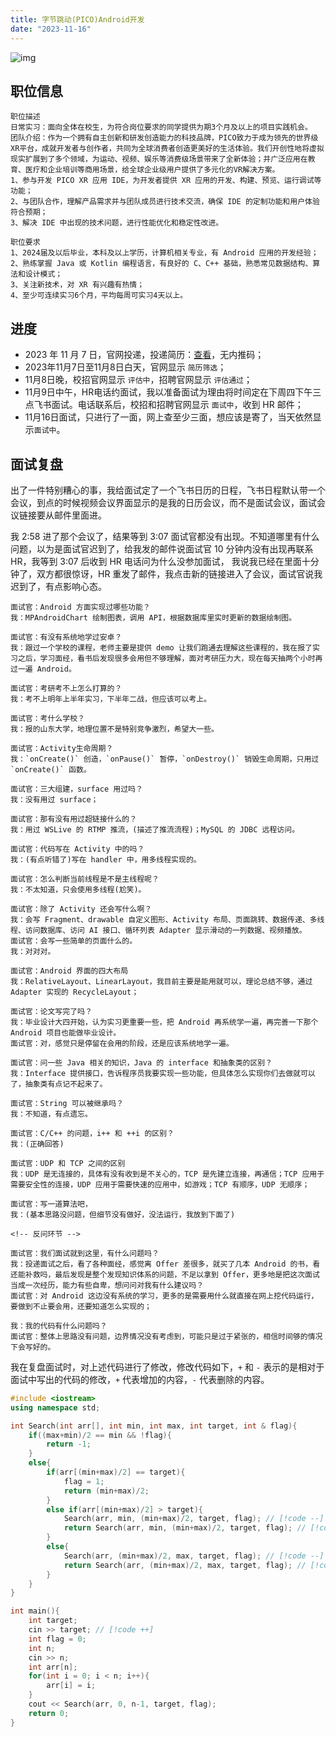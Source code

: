 ```yaml
---
title: 字节跳动(PICO)Android开发
date: "2023-11-16"
---
```


![img](https://mysite-bucket.oss-cn-wulanchabu.aliyuncs.com/tech_blog_img/PICO%E9%9D%A2%E8%AF%95%E6%A8%A1%E7%89%88%E4%B8%93%E7%94%A8%E5%9B%BE%2811-09-13-38-53%29.png?x-oss-process=style/small_size_rule)


## 职位信息

```
职位描述
日常实习：面向全体在校生，为符合岗位要求的同学提供为期3个月及以上的项目实践机会。
团队介绍：作为一个拥有自主创新和研发创造能力的科技品牌，PICO致力于成为领先的世界级XR平台，成就开发者与创作者，共同为全球消费者创造更美好的生活体验。我们开创性地将虚拟现实扩展到了多个领域，为运动、视频、娱乐等消费级场景带来了全新体验；并广泛应用在教育、医疗和企业培训等商用场景，给全球企业级用户提供了多元化的VR解决方案。
1、参与开发 PICO XR 应用 IDE，为开发者提供 XR 应用的开发、构建、预览、运行调试等功能；
2、与团队合作，理解产品需求并与团队成员进行技术交流，确保 IDE 的定制功能和用户体验符合预期；
3、解决 IDE 中出现的技术问题，进行性能优化和稳定性改进。

职位要求
1、2024届及以后毕业，本科及以上学历，计算机相关专业，有 Android 应用的开发经验；
2、熟练掌握 Java 或 Kotlin 编程语言，有良好的 C、C++ 基础，熟悉常见数据结构、算法和设计模式；
3、关注新技术，对 XR 有兴趣有热情；
4、至少可连续实习6个月，平均每周可实习4天以上。
```

## 进度

- 2023 年 11 月 7 日，官网投递，投递简历：[查看](https://mysite-bucket.oss-cn-wulanchabu.aliyuncs.com/profile/%E5%AE%9E%E4%B9%A0%E7%AE%80%E5%8E%86-%E5%BC%A0%E6%99%AF%E8%B5%AB-%E4%B8%AD%E5%9B%BD%E7%9F%B3%E6%B2%B9%E5%A4%A7%E5%AD%A6%EF%BC%88%E5%8D%8E%E4%B8%9C%EF%BC%89-%E5%AD%97%E8%8A%82%E8%B7%B3%E5%8A%A8PICO.pdf)，无内推码；
- 2023年11月7日至11月8日白天，官网显示 `简历筛选`；
- 11月8日晚，校招官网显示 `评估中`，招聘官网显示 `评估通过`；
- 11月9日中午，HR电话约面试，我以准备面试为理由将时间定在下周四下午三点飞书面试。电话联系后，校招和招聘官网显示 `面试中`，收到 HR 邮件；
- 11月16日面试，只进行了一面，网上查至少三面，想应该是寄了，当天依然显示`面试中`。


## 面试复盘

出了一件特别糟心的事，我给面试定了一个飞书日历的日程，飞书日程默认带一个会议，到点的时候视频会议界面显示的是我的日历会议，而不是面试会议，面试会议链接要从邮件里面进。

我 2:58 进了那个会议了，结果等到 3:07 面试官都没有出现。不知道哪里有什么问题，以为是面试官迟到了，给我发的邮件说面试官 10 分钟内没有出现再联系 HR，我等到 3:07 后收到 HR 电话问为什么没参加面试， 我说我已经在里面十分钟了，双方都很惊讶，HR 重发了邮件，我点击新的链接进入了会议，面试官说我迟到了，有点影响心态。

```
面试官：Android 方面实现过哪些功能？
我：MPAndroidChart 绘制图表，调用 API，根据数据库里实时更新的数据绘制图。

面试官：有没有系统地学过安卓？
我：跟过一个学校的课程，老师主要是提供 demo 让我们跑通去理解这些课程的，我在报了实习之后，学习面经，看书后发现很多会用但不够理解，面对考研压力大，现在每天抽两个小时再过一遍 Android。

面试官：考研考不上怎么打算的？
我：考不上明年上半年实习，下半年二战，但应该可以考上。

面试官：考什么学校？
我：报的山东大学，地理位置不是特别竞争激烈，希望大一些。

面试官：Activity生命周期？
我：`onCreate()` 创造，`onPause()` 暂停，`onDestroy()` 销毁生命周期，只用过 `onCreate()` 函数。

面试官：三大组建，surface 用过吗？
我：没有用过 surface；

面试官：那有没有用过超链接什么的？
我：用过 WSLive 的 RTMP 推流，(描述了推流流程)；MySQL 的 JDBC 远程访问。

面试官：代码写在 Activity 中的吗？
我：(有点听错了)写在 handler 中，用多线程实现的。

面试官：怎么判断当前线程是不是主线程呢？
我：不太知道，只会使用多线程(尬笑)。

面试官：除了 Activity 还会写什么啊？
我：会写 Fragment、drawable 自定义图形、Activity 布局、页面跳转、数据传递、多线程、访问数据库、访问 AI 接口、循环列表 Adapter 显示滑动的一列数据、视频播放。
面试官：会写一些简单的页面什么的。
我：对对对。

面试官：Android 界面的四大布局
我：RelativeLayout、LinearLayout，我目前主要是能用就可以，理论总结不够，通过 Adapter 实现的 RecycleLayout；

面试官：论文写完了吗？
我：毕业设计大四开始，认为实习更重要一些，把 Android 再系统学一遍，再完善一下那个 Android 项目也能做毕业设计。
面试官：对，感觉只是停留在会用的阶段，还是应该系统地学一遍。

面试官：问一些 Java 相关的知识，Java 的 interface 和抽象类的区别？
我：Interface 提供接口，告诉程序员我要实现一些功能，但具体怎么实现你们去做就可以了，抽象类有点记不起来了。

面试官：String 可以被继承吗？
我：不知道，有点遗忘。

面试官：C/C++ 的问题，i++ 和 ++i 的区别？
我：(正确回答)

面试官：UDP 和 TCP 之间的区别
我：UDP 是无连接的，具体有没有收到是不关心的，TCP 是先建立连接，再通信；TCP 应用于需要安全性的连接，UDP 应用于需要快速的应用中，如游戏；TCP 有顺序，UDP 无顺序；

面试官：写一道算法吧，
我：(基本思路没问题，但细节没有做好，没法运行，我放到下面了)

<!-- 反问环节 -->

面试官：我们面试就到这里，有什么问题吗？
我：投递面试之后，看了各种面经，感觉离 Offer 差很多，就买了几本 Android 的书，看还能补救吗，最后发现是整个发现知识体系的问题，不足以拿到 Offer，更多地是把这次面试当成一次经历，能力有些自卑，想问问对我有什么建议吗？
面试官：对 Android 这边没有系统的学习，更多的是需要用什么就直接在网上挖代码运行，要做到不止要会用，还要知道怎么实现的；

我：我的代码有什么问题吗？
面试官：整体上思路没有问题，边界情况没有考虑到，可能只是过于紧张的，相信时间够的情况下会写好的。

```


我在复盘面试时，对上述代码进行了修改，修改代码如下，`+` 和 `-` 表示的是相对于面试中写出的代码的修改，`+` 代表增加的内容，`-` 代表删除的内容。

```cpp
#include <iostream>
using namespace std;

int Search(int arr[], int min, int max, int target, int & flag){
    if((max+min)/2 == min && !flag){
        return -1;
    }
    else{
        if(arr[(min+max)/2] == target){
            flag = 1;
            return (min+max)/2;
        }
        else if(arr[(min+max)/2] > target){
            Search(arr, min, (min+max)/2, target, flag); // [!code --]
            return Search(arr, min, (min+max)/2, target, flag); // [!code ++]
        }
        else{
            Search(arr, (min+max)/2, max, target, flag); // [!code --]
            return Search(arr, (min+max)/2, max, target, flag); // [!code ++]
        }
    }
}

int main(){
    int target;
    cin >> target; // [!code ++]
    int flag = 0;
    int n;
    cin >> n;
    int arr[n];
    for(int i = 0; i < n; i++){
        arr[i] = i;
    }
    cout << Search(arr, 0, n-1, target, flag);
    return 0;
}
```


